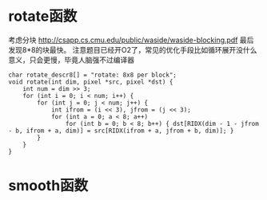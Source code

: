 # rotate函数
考虑分块
http://csapp.cs.cmu.edu/public/waside/waside-blocking.pdf
最后发现8*8的块最快。
注意题目已经开O2了，常见的优化手段比如循环展开没什么意义，只会更慢，毕竟人脑强不过编译器
```
char rotate_descr8[] = "rotate: 8x8 per block";
void rotate(int dim, pixel *src, pixel *dst) {
	int num = dim >> 3;
	for (int i = 0; i < num; i++) {
		for (int j = 0; j < num; j++) {
			int ifrom = (i << 3), jfrom = (j << 3);
			for (int a = 0; a < 8; a++)
				for (int b = 0; b < 8; b++) { dst[RIDX(dim - 1 - jfrom - b, ifrom + a, dim)] = src[RIDX(ifrom + a, jfrom + b, dim)]; }
		}
	}
}
```
# smooth函数